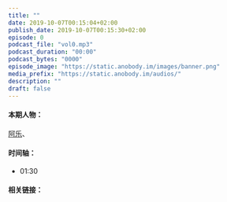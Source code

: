 ```yaml
---
title: ""
date: 2019-10-07T00:15:04+02:00
publish_date: 2019-10-07T00:15:30+02:00
episode: 0
podcast_file: "vol0.mp3"
podcast_duration: "00:00"
podcast_bytes: "0000"
episode_image: "https://static.anobody.im/images/banner.png"
media_prefix: "https://static.anobody.im/audios/"
description: ""
draft: false
---
```


#### 本期人物： 
<a el="nofollow" target="_blank" href="https://twitter.com/Bluesh0" title="阿乐twitter">阿乐</a>、
<a el="nofollow" target="_blank" href="" title=""></a>

#### 时间轴：

- 01:30 

#### 相关链接：
<a el="nofollow" target="_blank" href="" title=""></a>
